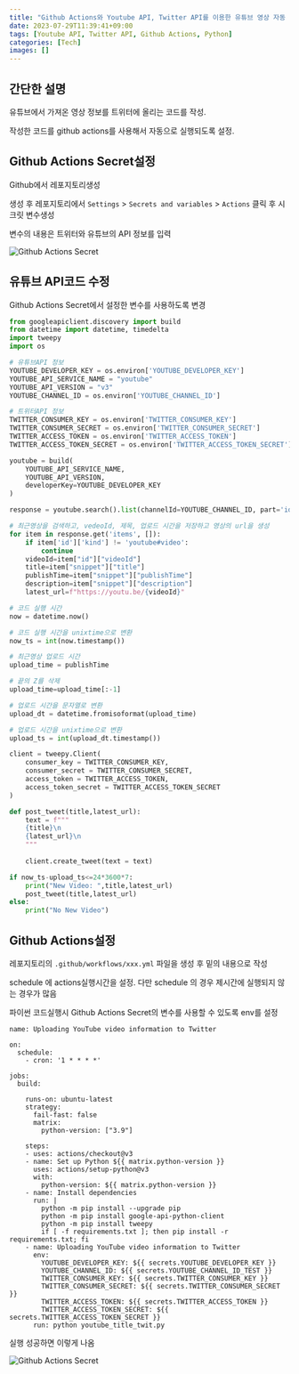 ```yaml
---
title: "Github Actions와 Youtube API, Twitter API를 이용한 유튜브 영상 자동 트윗 (3)"
date: 2023-07-29T11:39:41+09:00
tags: [Youtube API, Twitter API, Github Actions, Python]
categories: [Tech]
images: []
---
```


## 간단한 설명
유튜브에서 가져온 영상 정보를 트위터에 올리는 코드를 작성.

작성한 코드를 github actions를 사용해서 자동으로 실행되도록 설정.

## Github Actions Secret설정
Github에서 레포지토리생성

생성 후 레포지토리에서 `Settings` > `Secrets and variables` > `Actions` 클릭 후 시크릿 변수생성

변수의 내용은 트위터와 유튜브의 API 정보를 입력

![Github Actions Secret](../actions_secret.JPG)

## 유튜브 API코드 수정

Github Actions Secret에서 설정한 변수를 사용하도록 변경

```python
from googleapiclient.discovery import build
from datetime import datetime, timedelta
import tweepy
import os

# 유튜브API 정보
YOUTUBE_DEVELOPER_KEY = os.environ['YOUTUBE_DEVELOPER_KEY']
YOUTUBE_API_SERVICE_NAME = "youtube"
YOUTUBE_API_VERSION = "v3"
YOUTUBE_CHANNEL_ID = os.environ['YOUTUBE_CHANNEL_ID']

# 트위터API 정보
TWITTER_CONSUMER_KEY = os.environ['TWITTER_CONSUMER_KEY']
TWITTER_CONSUMER_SECRET = os.environ['TWITTER_CONSUMER_SECRET']
TWITTER_ACCESS_TOKEN = os.environ['TWITTER_ACCESS_TOKEN']
TWITTER_ACCESS_TOKEN_SECRET = os.environ['TWITTER_ACCESS_TOKEN_SECRET']

youtube = build(
    YOUTUBE_API_SERVICE_NAME,
    YOUTUBE_API_VERSION,
    developerKey=YOUTUBE_DEVELOPER_KEY
)

response = youtube.search().list(channelId=YOUTUBE_CHANNEL_ID, part='id,snippet', maxResults=1, order='date').execute()

# 최근영상을 검색하고, vedeoId, 제목, 업로드 시간을 저장하고 영상의 url을 생성
for item in response.get('items', []):
    if item['id']['kind'] != 'youtube#video':
        continue
    videoId=item["id"]["videoId"]
    title=item["snippet"]["title"]
    publishTime=item["snippet"]["publishTime"]
    description=item["snippet"]["description"]
    latest_url=f"https://youtu.be/{videoId}"

# 코드 실행 시간
now = datetime.now()

# 코드 실행 시간을 unixtime으로 변환
now_ts = int(now.timestamp())

# 최근영상 업로드 시간
upload_time = publishTime

# 끝의 Z를 삭제
upload_time=upload_time[:-1]

# 업로드 시간을 문자열로 변환
upload_dt = datetime.fromisoformat(upload_time)

# 업로드 시간을 unixtime으로 변환
upload_ts = int(upload_dt.timestamp())

client = tweepy.Client(
    consumer_key = TWITTER_CONSUMER_KEY,
    consumer_secret = TWITTER_CONSUMER_SECRET,
    access_token = TWITTER_ACCESS_TOKEN,
    access_token_secret = TWITTER_ACCESS_TOKEN_SECRET
)

def post_tweet(title,latest_url):
    text = f"""
    {title}\n
    {latest_url}\n
    """
    
    client.create_tweet(text = text)

if now_ts-upload_ts<=24*3600*7:
    print("New Video: ",title,latest_url)
    post_tweet(title,latest_url)
else:
    print("No New Video")
```

## Github Actions설정

레포지토리의 `.github/workflows/xxx.yml` 파일을 생성 후 밑의 내용으로 작성

schedule 에 actions실행시간을 설정. 다만 schedule 의 경우 제시간에 실행되지 않는 경우가 많음

파이썬 코드실행시 Github Actions Secret의 변수를 사용할 수 있도록 env를 설정

```
name: Uploading YouTube video information to Twitter

on:
  schedule:
    - cron: '1 * * * *'

jobs:
  build:

    runs-on: ubuntu-latest
    strategy:
      fail-fast: false
      matrix:
        python-version: ["3.9"]

    steps:
    - uses: actions/checkout@v3
    - name: Set up Python ${{ matrix.python-version }}
      uses: actions/setup-python@v3
      with:
        python-version: ${{ matrix.python-version }}
    - name: Install dependencies
      run: |
        python -m pip install --upgrade pip
        python -m pip install google-api-python-client
        python -m pip install tweepy
        if [ -f requirements.txt ]; then pip install -r requirements.txt; fi
    - name: Uploading YouTube video information to Twitter
      env: 
        YOUTUBE_DEVELOPER_KEY: ${{ secrets.YOUTUBE_DEVELOPER_KEY }}
        YOUTUBE_CHANNEL_ID: ${{ secrets.YOUTUBE_CHANNEL_ID_TEST }}
        TWITTER_CONSUMER_KEY: ${{ secrets.TWITTER_CONSUMER_KEY }}
        TWITTER_CONSUMER_SECRET: ${{ secrets.TWITTER_CONSUMER_SECRET }}
        TWITTER_ACCESS_TOKEN: ${{ secrets.TWITTER_ACCESS_TOKEN }}
        TWITTER_ACCESS_TOKEN_SECRET: ${{ secrets.TWITTER_ACCESS_TOKEN_SECRET }}
      run: python youtube_title_twit.py
```

실행 성공하면 이렇게 나옴

![Github Actions Secret](../github_actions.JPG)